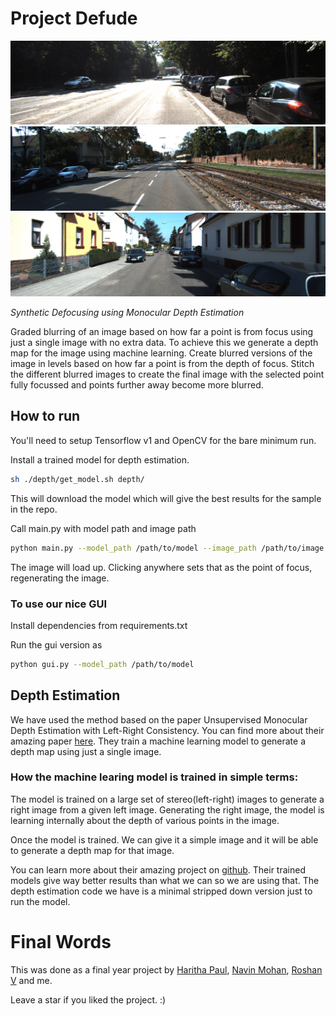 # Project Defude

<p align="center">
	<img src="screenshot/gifs/defude1.gif" alt="Project Defude">
	<img src="screenshot/gifs/defude2.gif" alt="Project Defude">
	<img src="screenshot/gifs/defude3.gif" alt="Project Defude">
</p>

*Synthetic Defocusing using Monocular Depth Estimation*

Graded blurring of an image based on how far a point is from focus using just a single image with no extra data.
To achieve this we generate a depth map for the image using machine learning.
Create blurred versions of the image in levels based on how far a point is from the depth of focus.
Stitch the different blurred images to create the final image with the selected point fully focussed and points further away become more blurred.

## How to run
You'll need to setup Tensorflow v1 and OpenCV for the bare minimum run.

Install a trained model for depth estimation.
```sh
sh ./depth/get_model.sh depth/
```
This will download the model which will give the best results for the sample in the repo.

Call main.py with model path and image path
```sh
python main.py --model_path /path/to/model --image_path /path/to/image
```

The image will load up. Clicking anywhere sets that as the point of focus, regenerating the image.


### To use our nice GUI
Install dependencies from requirements.txt

Run the gui version as
```sh
python gui.py --model_path /path/to/model
```

## Depth Estimation
We have used the method based on the paper Unsupervised Monocular Depth Estimation with Left-Right Consistency. You can find more about their amazing paper [here](http://visual.cs.ucl.ac.uk/pubs/monoDepth/).
They train a machine learning model to generate a depth map using just a single image.

### How the machine learing model is trained in simple terms:
The model is trained on a large set of stereo(left-right) images to generate a right image from a given left image.
Generating the right image, the model is learning internally about the depth of various points in the image.

Once the model is trained. We can give it a simple image and it will be able to generate a depth map for that image.

You can learn more about their amazing project on [github](https://github.com/mrharicot/monodepth).
Their trained models give way better results than what we can so we are using that.
The depth estimation code we have is a minimal stripped down version just to run the model.


# Final Words
This was done as a final year project by [Haritha Paul](https://github.com/haritha1997), [Navin Mohan](https://github.com/nvnmo), [Roshan V](https://github.com/ros-han) and me.

Leave a star if you liked the project. :)
